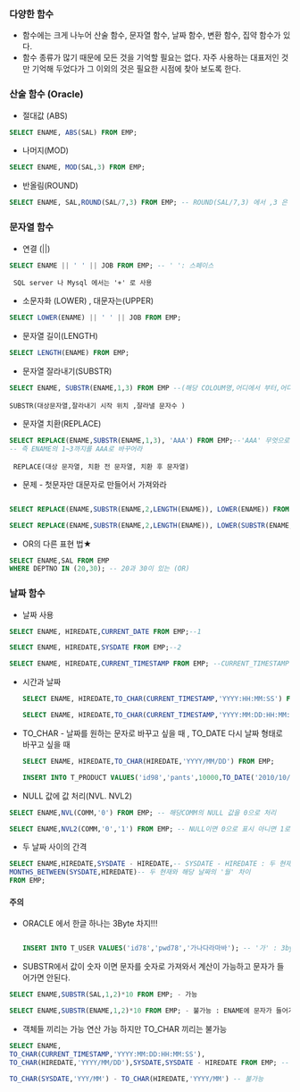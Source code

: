 ### 다양한 함수

- 함수에는 크게 나누어 산술 함수, 문자열 함수, 날짜 함수, 변환 함수, 집약 함수가 있다.
- 함수 종류가 많기 때문에 모든 것을 기억할 필요는 없다. 자주 사용하는 대표저인 것만 기억해 두었다가 그 이외의 것은 필요한 시점에 찾아 보도록 한다.

### 산술 함수 (Oracle)

- 절대값 (ABS)

```sql
SELECT ENAME, ABS(SAL) FROM EMP;
```

- 나머지(MOD)

```sql
SELECT ENAME, MOD(SAL,3) FROM EMP;
```

- 반올림(ROUND)

```sql
SELECT ENAME, SAL,ROUND(SAL/7,3) FROM EMP; -- ROUND(SAL/7,3) 에서 ,3 은 몇자리 ?
```

### 문자열 함수



- 연결 (||) 

```sql
SELECT ENAME || ' ' || JOB FROM EMP; -- ' ': 스페이스
```

`` SQL server 나 Mysql 에서는 '+' 로 사용``

- 소문자화 (LOWER) , 대문자는(UPPER)

```sql
SELECT LOWER(ENAME) || ' ' || JOB FROM EMP;
```

- 문자열 길이(LENGTH)

```sql
SELECT LENGTH(ENAME) FROM EMP;
```

- 문자열 잘라내기(SUBSTR)

```sql
SELECT ENAME, SUBSTR(ENAME,1,3) FROM EMP --(해당 COLOUM명,어디에서 부터,어디까지)
```

``SUBSTR(대상문자열,잘라내기 시작 위치 ,잘라낼 문자수 )``

- 문자열 치환(REPLACE)

```sql
SELECT REPLACE(ENAME,SUBSTR(ENAME,1,3), 'AAA') FROM EMP;--'AAA' 무엇으로 바꾸겠는가
-- 즉 ENAME의 1~3까지를 AAA로 바꾸어라
```

 `` REPLACE(대상 문자열, 치환 전 문자열, 치환 후 문자열)``

- 문제 -  첫문자만 대문자로 만들어서 가져와라

```sql

SELECT REPLACE(ENAME,SUBSTR(ENAME,2,LENGTH(ENAME)), LOWER(ENAME)) FROM EMP;--1

SELECT REPLACE(ENAME,SUBSTR(ENAME,2,LENGTH(ENAME)), LOWER(SUBSTR(ENAME,2,LENGTH(ENAME)))) FROM EMP;--2
```

- OR의 다른 표현 법★

```sql
SELECT ENAME,SAL FROM EMP
WHERE DEPTNO IN (20,30); -- 20과 30이 있는 (OR)
```

### 날짜 함수



- 날짜 사용

```sql
SELECT ENAME, HIREDATE,CURRENT_DATE FROM EMP;--1

SELECT ENAME, HIREDATE,SYSDATE FROM EMP;--2

SELECT ENAME, HIREDATE,CURRENT_TIMESTAMP FROM EMP; --CURRENT_TIMESTAMP : 시간
```

- 시간과 날짜

  ```sql
  SELECT ENAME, HIREDATE,TO_CHAR(CURRENT_TIMESTAMP,'YYYY:HH:MM:SS') FROM EMP;
  
  SELECT ENAME, HIREDATE,TO_CHAR(CURRENT_TIMESTAMP,'YYYY:MM:DD:HH:MM:SS') FROM EMP;
  ```



- TO_CHAR - 날짜를 원하는 문자로 바꾸고 싶을 때  , TO_DATE 다시 날짜 형태로 바꾸고 싶을 때

  ```sql
  SELECT ENAME, HIREDATE,TO_CHAR(HIREDATE,'YYYY/MM/DD') FROM EMP;
  
  INSERT INTO T_PRODUCT VALUES('id98','pants',10000,TO_DATE('2010/10/11','YY:MM:DD')); -- 문자열을 DATE type 형태로 !
  
  ```



- NULL 값에 값 처리(NVL. NVL2)

```sql
SELECT ENAME,NVL(COMM,'0') FROM EMP; -- 해당COMM의 NULL 값을 0으로 처리

SELECT ENAME,NVL2(COMM,'0','1') FROM EMP; -- NULL이면 0으로 표시 아니면 1로 표시
```





- 두 날짜 사이의 간격

```sql
SELECT ENAME,HIREDATE,SYSDATE - HIREDATE,-- SYSDATE - HIREDATE : 두 현재와 해당 날짜의 '일수' 차이
MONTHS_BETWEEN(SYSDATE,HIREDATE)-- 두 현재와 해당 날짜의 '월' 차이
FROM EMP;
```





#### 주의

- ORACLE 에서 한글 하나는 3Byte 차지!!!

  ```sql
  
  INSERT INTO T_USER VALUES('id78','pwd78','가나다라마바'); -- '가' : 3byte
  ```

  

- SUBSTR에서 값이 숫자 이면 문자를 숫자로 가져와서 계산이 가능하고 문자가 들어가면 안된다.

```sql
SELECT ENAME,SUBSTR(SAL,1,2)*10 FROM EMP; - 가능

SELECT ENAME,SUBSTR(ENAME,1,2)*10 FROM EMP; - 불가능 : ENAME에 문자가 들어가서
```

- 객체들 끼리는 가능 연산 가능 하지만 TO_CHAR 끼리는 불가능 

```sql
SELECT ENAME, 
TO_CHAR(CURRENT_TIMESTAMP,'YYYY:MM:DD:HH:MM:SS'),
TO_CHAR(HIREDATE,'YYYY/MM/DD'),SYSDATE,SYSDATE - HIREDATE FROM EMP; -- 가능

TO_CHAR(SYSDATE,'YYY/MM') - TO_CHAR(HIREDATE,'YYYY/MM') -- 불가능




```

